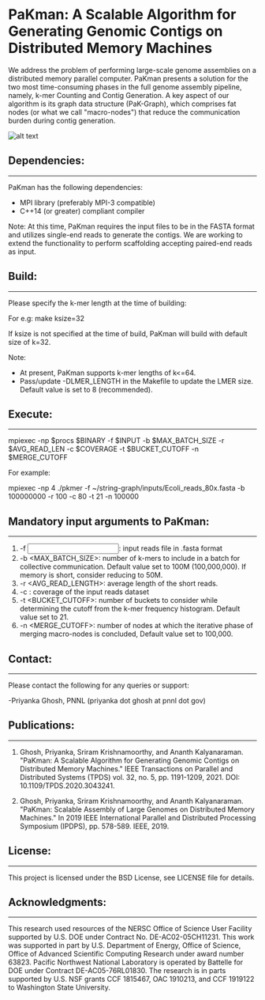 # PaKman: A Scalable Algorithm for Generating Genomic Contigs on Distributed Memory Machines

We address the problem of performing large-scale genome assemblies on a distributed memory parallel computer.
PaKman presents a solution for the two most time-consuming phases in the full genome assembly pipeline, namely, k-mer Counting and
Contig Generation. A key aspect of our algorithm is its graph data structure (PaK-Graph), which comprises fat nodes (or what we call
"macro-nodes") that reduce the communication burden during contig generation.

![alt text](https://github.com/pnnl/pakman/blob/master/img/PaKman_schema.png?raw=true)

## Dependencies:
----------------
PaKman has the following dependencies:
* MPI library (preferably MPI-3 compatible)
* C++14 (or greater) compliant compiler


Note: 
At this time, PaKman requires the input files to be in the FASTA format and utilizes single-end reads to generate the contigs. 
We are working to extend the functionality to  perform scaffolding accepting paired-end reads as input. 


## Build: 
----------------
Please specify the k-mer length at the time of building:

For e.g: make ksize=32

If ksize is not specified at the time of build, PaKman will build with default size of k=32.

Note:
* At present, PaKman supports k-mer lengths of k<=64.
* Pass/update -DLMER_LENGTH in the Makefile to update the LMER size. Default value is set to 8 (recommended).


## Execute:
----------------
mpiexec -np $procs $BINARY -f $INPUT -b $MAX_BATCH_SIZE -r $AVG_READ_LEN -c $COVERAGE -t $BUCKET_CUTOFF -n $MERGE_CUTOFF

For example:

mpiexec -np 4 ./pkmer -f ~/string-graph/inputs/Ecoli_reads_80x.fasta -b 100000000 -r 100 -c 80 -t 21 -n 100000

## Mandatory input arguments to PaKman:
------------------------------
1. -f <INPUT>: input reads file in .fasta format
2. -b <MAX_BATCH_SIZE>: number of k-mers to include in a batch for collective communication. Default value set to 100M (100,000,000). If memory is short, consider reducing to 50M.
3. -r <AVG_READ_LENGTH>: average length of the short reads.
4. -c <COVERAGE>: coverage of the input reads dataset
5. -t <BUCKET_CUTOFF>: number of buckets to consider while determining the cutoff from the k-mer frequency histogram. Default value set to 21.
6. -n <MERGE_CUTOFF>: number of nodes at which the iterative phase of merging macro-nodes is concluded, Default value set to 100,000.

## Contact:
---------
Please contact the following for any queries or support:

-Priyanka Ghosh, PNNL (priyanka dot ghosh at pnnl dot gov)


## Publications:
---------------
1) Ghosh, Priyanka, Sriram Krishnamoorthy, and Ananth Kalyanaraman. "PaKman: A Scalable Algorithm for Generating Genomic Contigs on Distributed Memory Machines." IEEE Transactions on Parallel and Distributed Systems (TPDS) vol. 32, no. 5, pp. 1191-1209, 2021. DOI: 10.1109/TPDS.2020.3043241. 

2) Ghosh, Priyanka, Sriram Krishnamoorthy, and Ananth Kalyanaraman. "PaKman: Scalable Assembly of Large Genomes on Distributed Memory Machines." In 2019 IEEE International Parallel and Distributed Processing Symposium (IPDPS), pp. 578-589. IEEE, 2019.

## License:
-----------
This project is licensed under the BSD License, see LICENSE file for details.

## Acknowledgments:
------------------
This research used resources of the NERSC Office of Science User Facility supported by U.S. DOE under Contract No. DE-AC02-05CH11231. 
This work was supported in part by U.S. Department of Energy, Office of Science, Office of Advanced Scientific Computing Research 
under award number 63823. Pacific Northwest National Laboratory is operated by Battelle for DOE under Contract DE-AC05-76RL01830. 
The research is in parts supported by U.S. NSF grants CCF 1815467, OAC 1910213, and CCF 1919122 to Washington State University.

